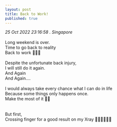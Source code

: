 ```yaml
---
layout: post
title: Back to Work!
published: true
---
```

_25 Oct 2022 23:16:58 . Singapore_
<br>
<br>
Long weekend is over. 
<br>
Time to go back to reality
<br>
Back to work 👩🏻‍💻
<br>
<br>
Despite the unfortunate back injury,
<br>
I will still do it again.
<br>
And Again
<br>
And Again....
<br>
<br>
I would always take every chance what I can do in life
<br>
Because some things only happens once.
<br>
Make the most of it 👊🏼
<br>
<br>
<br>
But first,
<br>
Crossing finger for a good result on my Xray 🤞🏼🤞🏼🤞🏼

